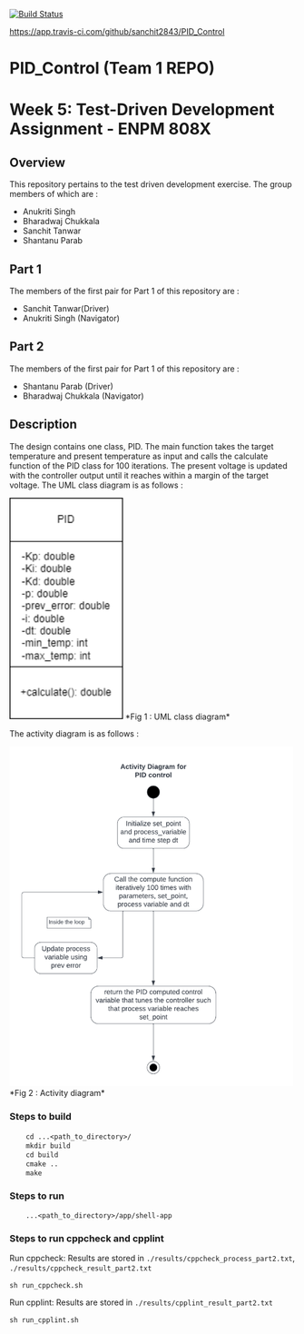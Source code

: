 [![Build Status](https://app.travis-ci.com/sanchit2843/PID_Control.svg?branch=master)](https://app.travis-ci.com/sanchit2843/PID_Control)

https://app.travis-ci.com/github/sanchit2843/PID_Control

# PID_Control (Team 1 REPO)



# Week 5: Test-Driven Development Assignment - ENPM 808X

## Overview

This repository pertains to the test driven development exercise. The group members of which are :

- Anukriti Singh
- Bharadwaj Chukkala
- Sanchit Tanwar
- Shantanu Parab

## Part 1 
The members of the first pair for Part 1 of this repository are :
 - Sanchit Tanwar(Driver)
 - Anukriti Singh (Navigator)

 ## Part 2 
The members of the first pair for Part 1 of this repository are :
 - Shantanu Parab (Driver)
 - Bharadwaj Chukkala (Navigator)
 
## Description
The design contains one class, PID. The main function takes the target temperature and present temperature as input and calls the calculate function of the PID class for 100 iterations.
The present voltage is updated with the controller output until it reaches within a margin of the target voltage. The UML class diagram is as follows : 


<img alt="UML" src="assets/uml.png" width="200" />
*Fig 1 :  UML class diagram*

The activity diagram is as follows : 


<img alt="Activity" src="assets/TDD activity diagram(1)_pair2.png" width="500" />
*Fig 2 :  Activity diagram*

### Steps to build 
```
    cd ...<path_to_directory>/
    mkdir build
    cd build
    cmake ..
    make
```    
### Steps to run
```
    ...<path_to_directory>/app/shell-app
```

### Steps to run cppcheck and cpplint
Run cppcheck: Results are stored in `./results/cppcheck_process_part2.txt`, `./results/cppcheck_result_part2.txt` 
```
sh run_cppcheck.sh
```

Run cpplint: Results are stored in `./results/cpplint_result_part2.txt`
```
sh run_cpplint.sh
```

